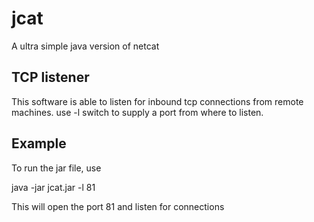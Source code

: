 # jcat
A ultra simple java version of netcat

<h2>TCP listener</h2>
<p>This software is able to listen for inbound tcp connections from remote machines. use -l switch to supply a port from where to listen.</p>


<h2>Example</h2>
<p>To run the jar file, use </p>
java -jar jcat.jar -l 81

<p>This will open the port 81 and listen for connections</p>